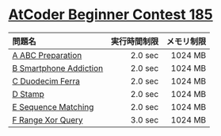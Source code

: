 # [AtCoder Beginner Contest 185](https://atcoder.jp/contests/abc185)

問題名 | 実行時間制限 | メモリ制限
:-- | --: | --:
[A ABC Preparation](https://atcoder.jp/contests/abc185/tasks/abc185_a) | 2.0 sec | 1024 MB
[B Smartphone Addiction](https://atcoder.jp/contests/abc185/tasks/abc185_b) | 2.0 sec | 1024 MB
[C Duodecim Ferra](https://atcoder.jp/contests/abc185/tasks/abc185_c) | 2.0 sec | 1024 MB
[D Stamp](https://atcoder.jp/contests/abc185/tasks/abc185_d) | 2.0 sec | 1024 MB
[E Sequence Matching](https://atcoder.jp/contests/abc185/tasks/abc185_e) | 2.0 sec | 1024 MB
[F Range Xor Query](https://atcoder.jp/contests/abc185/tasks/abc185_f) | 3.0 sec | 1024 MB

